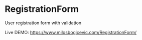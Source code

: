 # RegistrationForm
User registration form with validation

Live DEMO: https://www.milosbogicevic.com/RegistrationForm/
